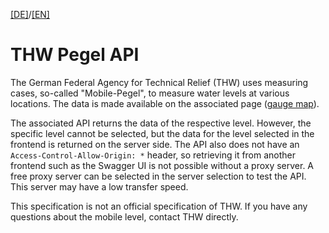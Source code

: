 [[DE]](README.md)/[[EN]](README_en.md)


# THW Pegel API

The German Federal Agency for Technical Relief (THW) uses measuring cases, so-called "Mobile-Pegel", to measure water levels at various locations. The data is made available on the associated page ([gauge map](http://www.thw-pegel.de/pegelkarte.php)).


The associated API returns the data of the respective level. However, the specific  level cannot be selected, but the data for the level selected in the frontend is returned on the server side. The API also does not have an `Access-Control-Allow-Origin: *` header, so retrieving it from another frontend such as the Swagger UI is not possible without a proxy server. A free proxy server can be selected in the server selection to test the API. This server may have a low transfer speed.



This specification is not an official specification of THW. If you have any questions about the mobile level, contact THW directly.
